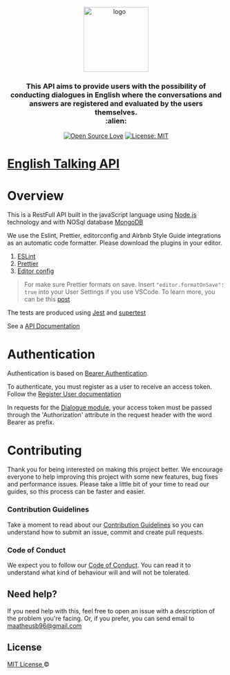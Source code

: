 <p align="center">
  <img src="https://i.ibb.co/4s5X0kD/Whats-App-Image-2020-04-23-at-13-43-12.jpg" height="150" width="150" alt="logo" />
</p>

<h3 align="center">
  This API aims to provide users with the possibility of conducting dialogues in English where the conversations and answers are registered and evaluated by the users themselves. <br> :alien:
</h3>

<div align="center">

[![Open Source Love](https://badges.frapsoft.com/os/v1/open-source.svg?v=103)](https://github.com/ellerbrock/open-source-badges/)
[![License: MIT](https://img.shields.io/badge/License-MIT-green.svg)](https://opensource.org/licenses/MIT)

</div>

# [English Talking API](https://documenter.getpostman.com/view/8498314/Szf9V75Q?version=latest)

# Overview

This is a RestFull API built in the javaScript language using [Node.js](https://nodejs.org/en/download/) technology and with NOSql database
[MongoDB](https://www.mongodb.com/)

We use the Eslint, Prettier, editorconfig and Airbnb Style Guide integrations as an automatic code formatter. Please download the plugins in your editor.

1. [ESLint](https://github.com/Microsoft/vscode-eslint)
2. [Prettier](https://github.com/prettier/prettier-vscode)
3. [Editor config](https://github.com/editorconfig/editorconfig-vscode)

> For make sure Prettier formats on save. Insert `"editor.formatOnSave": true` into your User Settings if you use VSCode.
> To learn more, you can be this [post](https://medium.com/matheus-barbosa/integrating-prettier-eslint-airbnb-style-guide-editorconfig-no-vscode-ff950263adbf)

The tests are produced using [Jest](https://jestjs.io/) and [supertest](https://github.com/visionmedia/supertest)

See a [API Documentation](https://documenter.getpostman.com/view/8498314/Szf9V75Q?version=latest)

# Authentication

Authentication is based on [Bearer Authentication](https://swagger.io/docs/specification/authentication/bearer-authentication/).

To authenticate, you must register as a user to receive an access token. Follow the [Register User documentation](https://documenter.getpostman.com/view/8498314/Szf9V75Q?version=latest#8cbbe716-28b4-410b-bab3-0cddff5671d6)

In requests for the [Dialogue module](https://documenter.getpostman.com/view/8498314/Szf9V75Q?version=latest#c640e92c-5ec8-4dfe-8185-30de2f6368ca), your access token must be passed through the 'Authorization' attribute in the request header with the word Bearer as prefix.

# Contributing

Thank you for being interested on making this project better. We encourage everyone to help improving this project with some new features, bug fixes and performance issues. Please take a little bit of your time to read our guides, so this process can be faster and easier.

### Contribution Guidelines

Take a moment to read about our [Contribution Guidelines](/.github/CONTRIBUTING.md) so you can understand how to submit an issue, commit and create pull requests.

### Code of Conduct

We expect you to follow our [Code of Conduct](/.github/CODE_OF_CONDUCT.md). You can read it to understand what kind of behaviour will and will not be tolerated.

## Need help?

If you need help with this, feel free to open an issue with a description of the problem you're facing. Or, if you prefer, you can send email to maatheusb96@gmail.com

## License

[MIT License ](https://github.com/barbosamaatheus/english-talking-api/blob/master/LICENSE) ©
